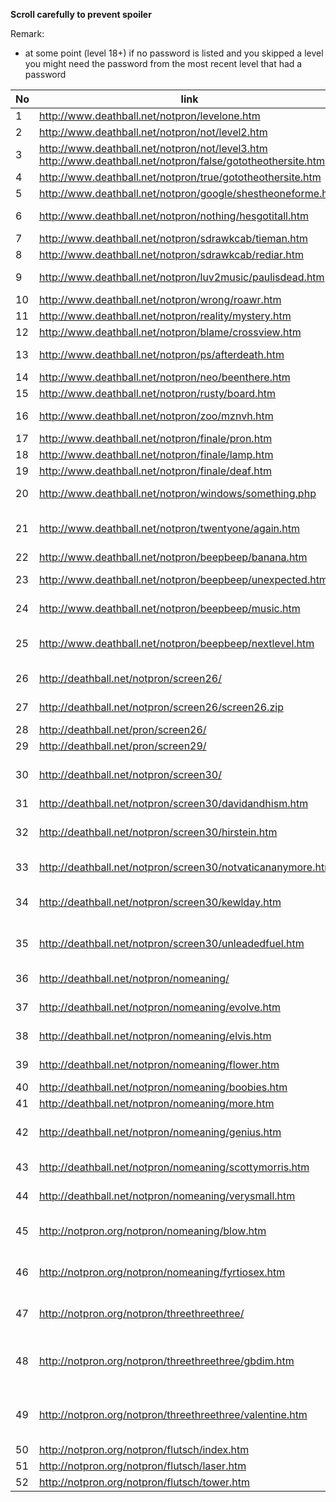 
**Scroll carefully to prevent spoiler**

Remark:
* at some point (level 18+) if no password is listed and you skipped a level you might need the password from the most recent level that had a password

No | link                                                         | username | password | hints& solution (to proceed)
---|--------------------------------------------------------------|----------|----------|------------------------------------
1  | http://www.deathball.net/notpron/levelone.htm                |          |          | click the door
2  | http://www.deathball.net/notpron/not/level2.htm              |          |          | change url to ".../level3.htm"
3  | http://www.deathball.net/notpron/not/level3.htm<br>http://www.deathball.net/notpron/false/gototheothersite.htm  |          |          | change url to ".../true/..."
4  | http://www.deathball.net/notpron/true/gototheothersite.htm   |          |          | translate the morse code, click the clock
5  | http://www.deathball.net/notpron/google/shestheoneforme.htm  | voodoo   | power    | google the song text and band, click the power-button on the RC
6  | http://www.deathball.net/notpron/nothing/hesgotitall.htm     | simple   | songs    | translate the numbers in the dark using ASCII: 108 105 108 107 = lilk ; 117 111 114 104 = uorh ; resort them ; click the blue disc
7  | http://www.deathball.net/notpron/sdrawkcab/tieman.htm        | kill     | hour     | the candy's named Twix, formerly "raider" -> reverse and put it in url
8  | http://www.deathball.net/notpron/sdrawkcab/rediar.htm        |          |          | download /stuff/mus2.mp3; rename to png; click guitar hole
9  | http://www.deathball.net/notpron/luv2music/paulisdead.htm    | inverted | levelten | look at the source-code; use the letters within the "not-spans"; click the "9"
10 | http://www.deathball.net/notpron/wrong/roawr.htm             | turnmeon | deadman  | download /stuff/mus3.mp3; revert; slow down; click ring
11 | http://www.deathball.net/notpron/reality/mystery.htm         | grey     | world    | change image to "screen11.jpg"; click where the light was before
12 | http://www.deathball.net/notpron/blame/crossview.htm         | fucking  | pans     | change image-type to gif; name the component; click the 13
13 | http://www.deathball.net/notpron/ps/afterdeath.htm           | remote   | control  | Hover the hidden letters -> they form the username; not in the sky = hell; click clock
14 | http://www.deathball.net/notpron/neo/beenthere.htm           | devil    | hell     | seen before?; click the power-button on the RC
15 | http://www.deathball.net/notpron/rusty/board.htm             | deja     | vu       | analyse the numbers in the source code: [line] key; click pipe
16 | http://www.deathball.net/notpron/zoo/mznvh.htm               | random   | shit     | use the usernames from those levels; number=letter; #=invert (in this table you need to look at the next level); click tile # 16
17 | http://www.deathball.net/notpron/finale/pron.htm             | doom     | murder   | name what you see as xxx.htm; light.htm is too easy
18 | http://www.deathball.net/notpron/finale/lamp.htm             |          |          | name what you hear as xxx.htm; piano.htm is too easy
19 | http://www.deathball.net/notpron/finale/deaf.htm             |          |          | shift the letters of "xfjse tuvgg" one step back; click the finger tip
20 | http://www.deathball.net/notpron/windows/something.php       | weird    | stuff    | ignore the number. the rest is windings for the password, click windows-flag
21 | http://www.deathball.net/notpron/twentyone/again.htm         | really   | unfair   | open files http://www.deathball.net/notpron/twentyone/%color%.jpg, stack them to create a maze, omit those colors named but not displayed, find ways to 1 & 2 for password, click alpha
22 | http://www.deathball.net/notpron/beepbeep/banana.htm         | getting  | further  | the text says all you need to know, change URL
23 | http://www.deathball.net/notpron/beepbeep/unexpected.htm     |          |          | name "the tiniest unit you can see, change URL; on new page, do what asked for, find the letters with the red dot; change URL again
24 | http://www.deathball.net/notpron/beepbeep/music.htm          |          |          | look at the source, find words, that could be typed using the telephone number on the bottom (e.g. use http://phonespell.org/), change URL
25 | http://www.deathball.net/notpron/beepbeep/nextlevel.htm      |          |          | the hex codes represent colors, modify the image with a picture editing software, first remove all but FF0000, then all but 0000FF; you will find letters forming the password; click the image
26 | http://deathball.net/notpron/screen26/                       | riddle   | solved   | name what you see as URL "../zipper.htm", that gives you a hint; open the image, rename to zip and download
27 | http://deathball.net/notpron/screen26/screen26.zip           |          |          | level 27 is now on your local disk, use hint in image to change url of level 26
28 | http://deathball.net/pron/screen26/                          |          |          | change URL again
29 | http://deathball.net/pron/screen29/                          |          |          | password is shown, change URL back to notpron and level 30
30 | http://deathball.net/notpron/screen30/                       | rockin   | boppin   | go to notpron credits at http://deathball.net/notpron/notpron.htm, click the creators image, note the mistake in the image name, since his name is David M., target image gives you the URL
31 | http://deathball.net/notpron/screen30/davidandhism.htm       |          |          | open image with exif reader, use place of dispatch as URL
32 | http://deathball.net/notpron/screen30/hirstein.htm           |          |          | note the hint in the source code "little difference somewhere!"; compare source to previous level; see difference in style-URL; open style-sheet and get the solution
33 | http://deathball.net/notpron/screen30/notvaticananymore.htm  |          |          | note the difference in the keyboard: a->d, s->k, f->w, t->e, u->l, n->a; hint in the source = "be quiet+anakin" = "stfu+any"; replace letters to get url
34 | http://deathball.net/notpron/screen30/kewlday.htm            |          |          | note the title with regards to the logo hidden in the image: what do you need to carry on -> fuel.htm gives you an extra hint; -82 stands for a missing element; take as URL
35 | http://deathball.net/notpron/screen30/unleadedfuel.htm       |          |          | in google maps have a look at the GPS coordinates from the title and the message in the password dialog (when clicking the image); zoom in; the shape makes username and password
36 | http://deathball.net/notpron/nomeaning/                      | mickey   | mouse    | note the non-html-tag? download 36tbh.psd; to get the URL view the hidden layers and brighten up the original layer (or the orignal image)
37 | http://deathball.net/notpron/nomeaning/evolve.htm            |          |          | the image shows a german calendar; google the date in the title in german format; the person born is the url
38 | http://deathball.net/notpron/nomeaning/elvis.htm             |          |          | the three symbols have shortcuts in MSN; they are (C), (d), (E); the forth (f) is a flower; use as URL
39 | http://deathball.net/notpron/nomeaning/flower.htm            |          |          | translate the numbers in source with ASCII (the alternativ); get 5318008; the calculator is upside down; use the word as URL
40 | http://deathball.net/notpron/nomeaning/boobies.htm           |          |          | see the strange pixels in the number; zoom in to get URL
41 | http://deathball.net/notpron/nomeaning/more.htm              |          |          | decode the sound with morse: --. . -. .. ..- ...
42 | http://deathball.net/notpron/nomeaning/genius.htm            |          |          | the title says "originally written by", the bottom note translates to voodoo (using the alphabet, not ASCII); bigbadvoodoodaddy.htm gives an extra hint
43 | http://deathball.net/notpron/nomeaning/scottymorris.htm      |          |          | the image shown is "43small.jpg"; open "43large.jpg"; look for the solution in the image
44 | http://deathball.net/notpron/nomeaning/verysmall.htm         |          |          | download the image and shift the rows by aligning the black squares vertically; use word as url
45 | http://notpron.org/notpron/nomeaning/blow.htm                |          |          | see the numbers from 40 to 45 in the image and the source code in different languages; find the correct (different) language for the number 46
46 | http://notpron.org/notpron/nomeaning/fyrtiosex.htm           |          |          | note 46a.jpg; there's a 46b.jpg, too; download both an use b as a mask for a; the content of the white rectangles cut out letters; follow the invisible links and use the letters as username and password
47 | http://notpron.org/notpron/threethreethree/                  | extra    | fun      | note that the background music is different; these are diminished chords. C#dim, A#dim... Different solutions (adim.htm, cdim.htm) all lead to gbdim. (Needed to look that up...)
48 | http://notpron.org/notpron/threethreethree/gbdim.htm         |          |          | note that the picture shows an DNA-Sequence; if you translate the title-sequence (e.g. using http://www.fr33.net/translator.php or http://db.systemsbiology.net:8080/proteomicsToolkit/DNATranslator.html) you'll receive the solution for the URL
49 | http://notpron.org/notpron/threethreethree/valentine.htm     |          |          | note the hints in the source code - this level is about differences between USA and Germany; follow the link under the number; translate the hint on the login-form to the german version (note: 911 is for emergency, not the date)
50 | http://notpron.org/notpron/flutsch/index.htm                 | 110      | eurocelsius | if you use "shot" for the URL you'll get a second hint; use this as url
51 | http://notpron.org/notpron/flutsch/laser.htm                 |          |          | just name what you see and use it as URL
52 | http://notpron.org/notpron/flutsch/tower.htm                 |          |          |
